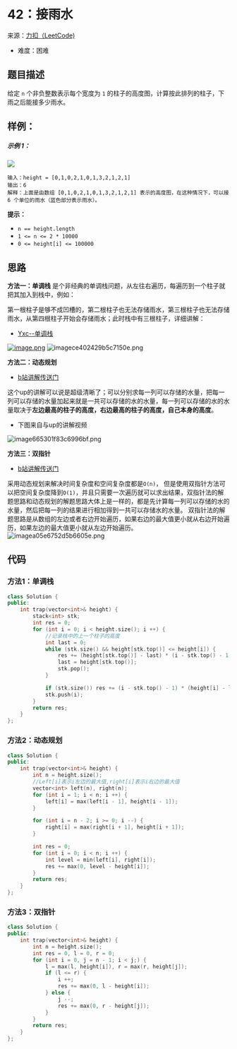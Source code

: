 # 42：接雨水
来源：[力扣（LeetCode)](https://leetcode.cn/problems/trapping-rain-water/)

* 难度：困难

## 题目描述
给定 `n` 个非负整数表示每个宽度为 `1` 的柱子的高度图，计算按此排列的柱子，下雨之后能接多少雨水。

## 样例：
##### 示例 1：
![](https://assets.leetcode-cn.com/aliyun-lc-upload/uploads/2018/10/22/rainwatertrap.png)

```
输入：height = [0,1,0,2,1,0,1,3,2,1,2,1]
输出：6
解释：上面是由数组 [0,1,0,2,1,0,1,3,2,1,2,1] 表示的高度图，在这种情况下，可以接 6 个单位的雨水（蓝色部分表示雨水）。 
```
**提示：**
* `n == height.length`
* `1 <= n <= 2 * 10000`
* `0 <= height[i] <= 100000`

## 思路
**方法一：单调栈**
是个非经典的单调栈问题，从左往右遍历，每遍历到一个柱子就把其加入到栈中，例如：

第一根柱子是够不成凹槽的，第二根柱子也无法存储雨水，第三根柱子也无法存储雨水，从第四根柱子开始会存储雨水；此时栈中有三根柱子，详细讲解：

* [Yxc--单调栈](https://www.acwing.com/video/1374/)

[![image.png](https://img.wang.232232.xyz/img/2022/05/30/image.png)](https://img.wang/image/MDcyd)
![imagece402429b5c7150e.png](https://img.wang.232232.xyz/img/2022/05/30/imagece402429b5c7150e.png)

**方法二：动态规划**
* [b站讲解传送门](https://www.bilibili.com/video/BV1Cq4y1W75U?spm_id_from=333.999.0.0)

这个up的讲解可以说是超级清晰了；可以分别求每一列可以存储的水量，把每一列可以存储的水量加起来就是一共可以存储的水的水量，每一列可以存储的水的水量取决于**左边最高的柱子的高度，右边最高的柱子的高度，自己本身的高度**。
* 下图来自与up的讲解视频


![image665301f83c6996bf.png](https://img.wang.232232.xyz/img/2022/05/30/image665301f83c6996bf.png)

**方法三：双指针**
* [b站讲解传送门](https://www.bilibili.com/video/BV1Ub4y1k71E?spm_id_from=333.999.0.0)

采用动态规划来解决时间复杂度和空间复杂度都是`O(n)`， 但是使用双指针方法可以把空间复杂度降到`O(1)`，并且只需要一次遍历就可以求出结果，双指针法的解题思路和动态规划的解题思路大体上是一样的，都是先计算每一列可以存储的水的水量，然后把每一列的结果进行相加得到一共可以存储水的水量。
双指针法的解题思路是从数组的左边或者右边开始遍历，如果右边的最大值更小就从右边开始遍历，如果左边的最大值更小就从左边开始遍历。
![imagea05e6752d5b6605e.png](https://img.wang.232232.xyz/img/2022/05/30/imagea05e6752d5b6605e.png)

## 代码
### 方法1：单调栈

```c++
class Solution {
public:
    int trap(vector<int>& height) {
        stack<int> stk;
        int res = 0;
        for (int i = 0; i < height.size(); i ++) {
            //记录栈中的上一个柱子的高度
            int last = 0;
            while (stk.size() && height[stk.top()] <= height[i]) {
                res += (height[stk.top()] - last) * (i - stk.top() - 1);
                last = height[stk.top()];
                stk.pop();
            }

            if (stk.size()) res += (i - stk.top() - 1) * (height[i] - last);
            stk.push(i);
        }
        return res;
    }
};
```
### 方法2：动态规划
```c++
class Solution {
public:
    int trap(vector<int>& height) {
        int n = height.size();
        //Left[i]表示i左边的最大值,right[i]表示i右边的最大值
        vector<int> left(n), right(n);
        for (int i = 1; i < n; i ++) {
            left[i] = max(left[i - 1], height[i - 1]);
        }

        for (int i = n - 2; i >= 0; i --) {
            right[i] = max(right[i + 1], height[i + 1]);
        }

        int res = 0;
        for (int i = 0; i < n; i ++) {
            int level = min(left[i], right[i]);
            res += max(0, level - height[i]);
        }
        return res;
    }
};
```
### 方法3：双指针
```c++
class Solution {
public:
    int trap(vector<int>& height) {
        int n = height.size();
        int res = 0, l = 0, r = 0;
        for (int i = 0, j = n - 1; i < j;) {
            l = max(l, height[i]), r = max(r, height[j]);
            if (l <= r) {
                i ++;
                res += max(0, l - height[i]);
            } else {
                j --;
                res += max(0, r - height[j]);
            }
        }
        return res;
    }
};
```